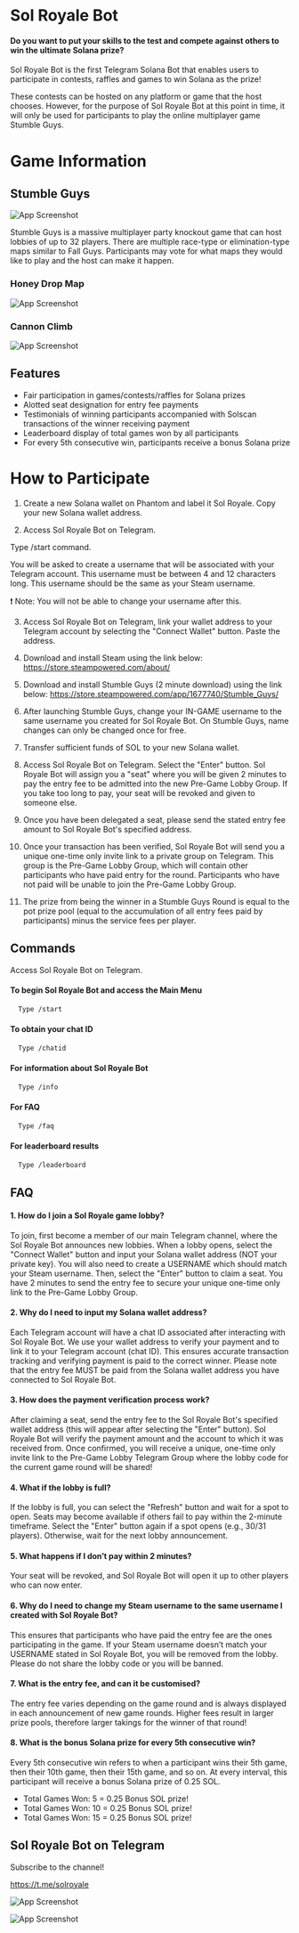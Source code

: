 
# Sol Royale Bot

#### Do you want to put your skills to the test and compete against others to win the ultimate Solana prize?

Sol Royale Bot is the first Telegram Solana Bot that enables users to participate in contests, raffles and games to win Solana as the prize!

These contests can be hosted on any platform or game that the host chooses. However, for the purpose of Sol Royale Bot at this point in time, it will only be used for participants to play the online multiplayer game Stumble Guys.



# Game Information

## Stumble Guys

![App Screenshot](https://live-assets.web.stumbleguys.com/cms/website_309b26b7bc.webp)

Stumble Guys is a massive multiplayer party knockout game that can host lobbies of up to 32 players. There are multiple race-type or elimination-type maps similar to Fall Guys. Participants may vote for what maps they would like to play and the host can make it happen.

### Honey Drop Map
![App Screenshot](https://pbs.twimg.com/ext_tw_video_thumb/1646195954079481866/pu/img/gh4JlwkQJ2uZ7BJs.jpg:large)

### Cannon Climb
![App Screenshot](https://static.filehorse.com/screenshots/games/stumble-guys-screenshot-01.png)



## Features

- Fair participation in games/contests/raffles for Solana prizes
- Alotted seat designation for entry fee payments
- Testimonials of winning participants accompanied with Solscan transactions of the winner receiving payment
- Leaderboard display of total games won by all participants
- For every 5th consecutive win, participants receive a bonus Solana prize



# How to Participate

1. Create a new Solana wallet on Phantom and label it Sol Royale. Copy your new Solana wallet address.

2. Access Sol Royale Bot on Telegram.

Type /start command.

You will be asked to create a username that will be associated with your Telegram account. This username must be between 4 and 12 characters long. This username should be the same as your Steam username.

❗️ Note: You will not be able to change your username after this.

3. Access Sol Royale Bot on Telegram, link your wallet address to your Telegram account by selecting the "Connect Wallet" button. Paste the address.

4. Download and install Steam using the link below:
https://store.steampowered.com/about/

5. Download and install Stumble Guys (2 minute download) using the link below:
https://store.steampowered.com/app/1677740/Stumble_Guys/

6. After launching Stumble Guys, change your IN-GAME username to the same username you created for Sol Royale Bot.
On Stumble Guys, name changes can only be changed once for free.

7. Transfer sufficient funds of SOL to your new Solana wallet.

8. Access Sol Royale Bot on Telegram.
Select the "Enter" button. Sol Royale Bot will assign you a "seat" where you will be given 2 minutes to pay the entry fee to be admitted into the new Pre-Game Lobby Group. If you take too long to pay, your seat will be revoked and given to someone else.

9. Once you have been delegated a seat, please send the stated entry fee amount to Sol Royale Bot's specified address.

10. Once your transaction has been verified, Sol Royale Bot will send you a unique one-time only invite link to a private group on Telegram. This group is the Pre-Game Lobby Group, which will contain other participants who have paid entry for the round. Participants who have not paid will be unable to join the Pre-Game Lobby Group.

11. The prize from being the winner in a Stumble Guys Round is equal to the pot prize pool (equal to the accumulation of all entry fees paid by participants) minus the service fees per player.

## Commands

Access Sol Royale Bot on Telegram.


#### To begin Sol Royale Bot and access the Main Menu

```bash
  Type /start 
```

#### To obtain your chat ID

```bash
  Type /chatid
```

#### For information about Sol Royale Bot

```bash
  Type /info
```

#### For FAQ

```bash
  Type /faq
```

#### For leaderboard results 

```bash
  Type /leaderboard
```


## FAQ

#### 1. How do I join a Sol Royale game lobby?
To join, first become a member of our main Telegram channel, where the Sol Royale Bot announces new lobbies. When a lobby opens, select the "Connect Wallet" button and input your Solana wallet address (NOT your private key). You will also need to create a USERNAME which should match your Steam username. Then, select the "Enter" button to claim a seat. You have 2 minutes to send the entry fee to secure your unique one-time only link to the Pre-Game Lobby Group.

#### 2. Why do I need to input my Solana wallet address? 
Each Telegram account will have a chat ID associated after interacting with Sol Royale Bot. We use your wallet address to verify your payment and to link it to your Telegram account (chat ID). This ensures accurate transaction tracking and verifying payment is paid to the correct winner. Please note that the entry fee MUST be paid from the Solana wallet address you have connected to Sol Royale Bot.

#### 3. How does the payment verification process work?
After claiming a seat, send the entry fee to the Sol Royale Bot's specified wallet address (this will appear after selecting the "Enter" button). Sol Royale Bot will verify the payment amount and the account to which it was received from. Once confirmed, you will receive a unique, one-time only invite link to the Pre-Game Lobby Telegram Group where the lobby code for the current game round will be shared!

#### 4. What if the lobby is full?
If the lobby is full, you can select the "Refresh" button and wait for a spot to open. Seats may become available if others fail to pay within the 2-minute timeframe. Select the "Enter" button again if a spot opens (e.g., 30/31 players). Otherwise, wait for the next lobby announcement.

#### 5. What happens if I don’t pay within 2 minutes?
Your seat will be revoked, and Sol Royale Bot will open it up to other players who can now enter. 

#### 6. Why do I need to change my Steam username to the same username I created with Sol Royale Bot?
This ensures that participants who have paid the entry fee are the ones participating in the game. If your Steam username doesn’t match your USERNAME stated in Sol Royale Bot, you will be removed from the lobby. Please do not share the lobby code or you will be banned. 

#### 7. What is the entry fee, and can it be customised?
The entry fee varies depending on the game round and is always displayed in each announcement of new game rounds. Higher fees result in larger prize pools, therefore larger takings for the winner of that round!

#### 8. What is the bonus Solana prize for every 5th consecutive win?
Every 5th consecutive win refers to when a participant wins their 5th game, then their 10th game, then their 15th game, and so on. At every interval, this participant will receive a bonus Solana prize of 0.25 SOL.
- Total Games Won: 5 = 0.25 Bonus SOL prize!
- Total Games Won: 10 = 0.25 Bonus SOL prize!
- Total Games Won: 15 = 0.25 Bonus SOL prize!
## Sol Royale Bot on Telegram
Subscribe to the channel!

https://t.me/solroyale

![App Screenshot](https://media.tenor.com/Hd7LXDBz6qkAAAAM/stumble-guys.gif)

![App Screenshot](https://media.tenor.com/u9exTGy3NcgAAAAM/stumble-guys-honey-drop.gif)